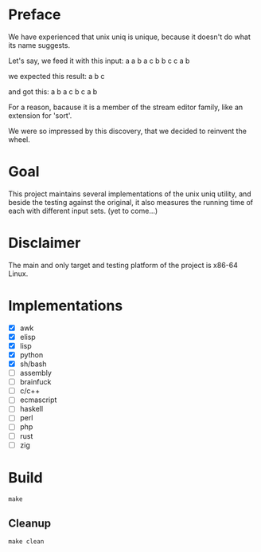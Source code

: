 # Preface #

We have experienced that unix uniq is unique, because it doesn't do what its name suggests.

Let's say, we feed it with this input: a a b a c b b c c a b

we expected this result: a b c

and got this: a b a c b c a b

For a reason, bacause it is a member of the stream editor family, like an extension for 'sort'.

We were so impressed by this discovery, that we decided to reinvent the wheel.

# Goal #

This project maintains several implementations of the unix uniq utility, and beside the testing against the
original, it also measures the running time of each with different input sets. (yet to come...)

# Disclaimer #

The main and only target and testing platform of the project is x86-64 Linux.

# Implementations #

- [x] awk
- [x] elisp
- [x] lisp
- [x] python
- [x] sh/bash
- [ ] assembly
- [ ] brainfuck
- [ ] c/c++
- [ ] ecmascript
- [ ] haskell
- [ ] perl
- [ ] php
- [ ] rust
- [ ] zig

# Build #

```
make
```

## Cleanup ##

```
make clean
```
